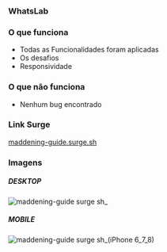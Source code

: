 ### WhatsLab

### O que funciona
- Todas as Funcionalidades foram aplicadas
- Os desafios
- Responsividade

### O que não funciona
- Nenhum bug encontrado

### Link Surge 
[maddening-guide.surge.sh](https://maddening-guide.surge.sh/)

### Imagens
##### DESKTOP
![maddening-guide surge sh_](https://user-images.githubusercontent.com/20983673/173211600-5583d0a0-5c6b-4939-8c0c-b94e81dbd65e.png)
##### MOBILE
![maddening-guide surge sh_(iPhone 6_7_8)](https://user-images.githubusercontent.com/20983673/173211609-9d651f37-f8be-4328-8969-fe11b783eb70.png)

